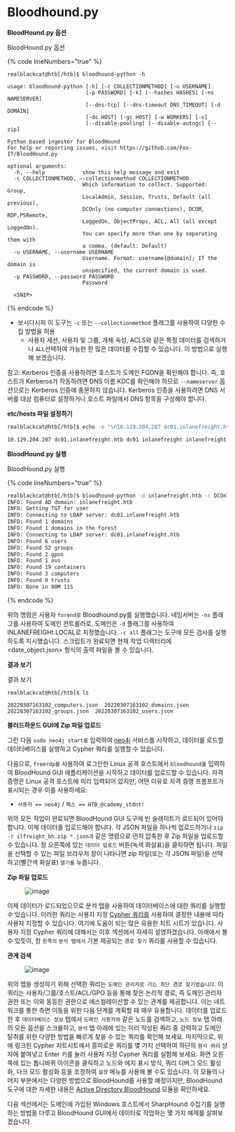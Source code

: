 # Bloodhound.py

**BloodHound.py 옵션**

&#x20; BloodHound.py 옵션

{% code lineNumbers="true" %}
```
realblackcat@htb[/htb]$ bloodhound-python -h

usage: bloodhound-python [-h] [-c COLLECTIONMETHOD] [-u USERNAME]
                         [-p PASSWORD] [-k] [--hashes HASHES] [-ns NAMESERVER]
                         [--dns-tcp] [--dns-timeout DNS_TIMEOUT] [-d DOMAIN]
                         [-dc HOST] [-gc HOST] [-w WORKERS] [-v]
                         [--disable-pooling] [--disable-autogc] [--zip]

Python based ingestor for BloodHound
For help or reporting issues, visit https://github.com/Fox-IT/BloodHound.py

optional arguments:
  -h, --help            show this help message and exit
  -c COLLECTIONMETHOD, --collectionmethod COLLECTIONMETHOD
                        Which information to collect. Supported: Group,
                        LocalAdmin, Session, Trusts, Default (all previous),
                        DCOnly (no computer connections), DCOM, RDP,PSRemote,
                        LoggedOn, ObjectProps, ACL, All (all except LoggedOn).
                        You can specify more than one by separating them with
                        a comma. (default: Default)
  -u USERNAME, --username USERNAME
                        Username. Format: username[@domain]; If the domain is
                        unspecified, the current domain is used.
  -p PASSWORD, --password PASSWORD
                        Password

  <SNIP>
```
{% endcode %}

* 보시다시피 이 도구는 `-c` 또는 `--collectionmethod` 플래그를 사용하여 다양한 수집 방법을 허용
  * 사용자 세션, 사용자 및 그룹, 개체 속성, ACLS와 같은 특정 데이터를 검색하거나 `ALL`선택하여 가능한 한 많은 데이터를 수집할 수 있습니다. 이 방법으로 실행해 보겠습니다.

참고: Kerberos 인증을 사용하려면 호스트가 도메인 FQDN을 확인해야 합니다. 즉, 호스트가 Kerberos가 작동하려면 DNS 이름 KDC를 확인해야 하므로 `--nameserver` 옵션으로는 Kerberos 인증에 충분하지 않습니다. Kerberos 인증을 사용하려면 DNS 서버를 대상 컴퓨터로 설정하거나 호스트 파일에서 DNS 항목을 구성해야 합니다.



**etc/hosts 파일 설정하기**

```bash
realblackcat@htb[/htb]$ echo -e "\n10.129.204.207 dc01.inlanefreight.htb dc01 inlanefreight inlanefreight.htb" | sudo tee -a /etc/hosts

10.129.204.207 dc01.inlanefreight.htb dc01 inlanefreight inlanefreight.htb
```

**BloodHound.py 실행**

&#x20; BloodHound.py 실행

{% code lineNumbers="true" %}
```bash
realblackcat@htb[/htb]$ bloodhound-python -d inlanefreight.htb -c DCOnly -u htb-student -p HTBRocks! -ns 10.129.204.207 --kerberos
INFO: Found AD domain: inlanefreight.htb
INFO: Getting TGT for user
INFO: Connecting to LDAP server: dc01.inlanefreight.htb
INFO: Found 1 domains
INFO: Found 1 domains in the forest
INFO: Connecting to LDAP server: dc01.inlanefreight.htb
INFO: Found 6 users
INFO: Found 52 groups
INFO: Found 2 gpos
INFO: Found 1 ous
INFO: Found 19 containers
INFO: Found 3 computers
INFO: Found 0 trusts
INFO: Done in 00M 11S

```
{% endcode %}

위의 명령은 사용자 `forend로` Bloodhound.py를 실행했습니다. 네임서버는 `-ns` 플래그를 사용하여 도메인 컨트롤러로, 도메인은 `-d` 플래그를 사용하여 INLANEFREIGHt.LOCAL로 지정했습니다. `-c all` 플래그는 도구에 모든 검사를 실행하도록 지시했습니다. 스크립트가 완료되면 현재 작업 디렉터리에 \<date\_object.json> 형식의 출력 파일을 볼 수 있습니다.

**결과 보기**

&#x20; 결과 보기

```
realblackcat@htb[/htb]$ ls

20220307163102_computers.json  20220307163102_domains.json  20220307163102_groups.json  20220307163102_users.json  
```

**블러드하운드 GUI에 Zip 파일 업로드**

그런 다음 `sudo neo4j start를` 입력하여 [neo4j](https://neo4j.com/) 서비스를 시작하고, 데이터를 로드할 데이터베이스를 실행하고 Cypher 쿼리를 실행할 수 있습니다.

다음으로, `freerdp를` 사용하여 로그인한 Linux 공격 호스트에서 `bloodhound를` 입력하여 BloodHound GUI 애플리케이션을 시작하고 데이터를 업로드할 수 있습니다. 자격 증명은 Linux 공격 호스트에 미리 입력되어 있지만, 어떤 이유로 자격 증명 프롬프트가 표시되는 경우 이를 사용하세요:

* `사용자 == neo4j` / `패스 == HTB_@cademy_stdnt!`

위의 모든 작업이 완료되면 BloodHound GUI 도구에 빈 슬레이트가 로드되어 있어야 합니다. 이제 데이터를 업로드해야 합니다. 각 JSON 파일을 하나씩 업로드하거나 `zip -r ilfreight_bh.zip *.json과` 같은 명령으로 먼저 압축한 후 Zip 파일을 업로드할 수 있습니다. 창 오른쪽에 있는 `데이터 업로드` 버튼(녹색 화살표)을 클릭하면 됩니다. 파일을 선택할 수 있는 파일 브라우저 창이 나타나면 zip 파일(또는 각 JSON 파일)을 선택하고(빨간색 화살표) `열기를` 누릅니다.

**Zip 파일 업로드**

<figure><img src="https://academy.hackthebox.com/storage/modules/143/bh-injest.png" alt="image"><figcaption></figcaption></figure>

이제 데이터가 로드되었으므로 분석 탭을 사용하여 데이터베이스에 대한 쿼리를 실행할 수 있습니다. 이러한 쿼리는 사용자 지정 [Cypher 쿼리를](https://hausec.com/2019/09/09/bloodhound-cypher-cheatsheet/) 사용하여 결정한 내용에 따라 사용자 지정할 수 있습니다. 여기에 도움이 되는 많은 유용한 치트 시트가 있습니다. 사용자 지정 Cypher 쿼리에 대해서는 이후 섹션에서 자세히 설명하겠습니다. 아래에서 볼 수 있듯이, 창 `왼쪽의` `분석 탭에서` 기본 제공되는 `경로 찾기` 쿼리를 사용할 수 있습니다.

**관계 검색**

<figure><img src="https://academy.hackthebox.com/storage/modules/143/bh-analysis.png" alt="image"><figcaption></figcaption></figure>

위의 맵을 생성하기 위해 선택한 쿼리는 `도메인 관리자로 가는 최단 경로 찾기였습니다`. 이 쿼리는 사용자/그룹/호스트/ACL/GPO 등을 통해 찾은 논리적 경로, 즉 도메인 관리자 권한 또는 이와 동등한 권한으로 에스컬레이션할 수 있는 관계를 제공합니다. 이는 네트워크를 통한 측면 이동을 위한 다음 단계를 계획할 때 매우 유용합니다. 데이터를 업로드한 후 `데이터베이스 정보` 탭에서 `도메인 사용자와` 같은 노드를 검색하고, `노드 정보` 탭 아래의 모든 옵션을 스크롤하고, `분석` 탭 아래에 있는 미리 작성된 쿼리 중 강력하고 도메인 탈취를 위한 다양한 방법을 빠르게 찾을 수 있는 쿼리를 확인해 보세요. 마지막으로, 위에 링크된 Cypher 치트시트에서 흥미로운 쿼리를 몇 가지 선택하여 하단의 `원시 쿼리` 상자에 붙여넣고 Enter 키를 눌러 사용자 지정 Cypher 쿼리를 실험해 보세요. 화면 오른쪽에 있는 톱니바퀴 아이콘을 클릭하고 노드와 에지 표시 방식, 쿼리 디버그 모드 활성화, 다크 모드 활성화 등을 조정하여 `설정` 메뉴를 사용해 볼 수도 있습니다. 이 모듈의 나머지 부분에서는 다양한 방법으로 BloodHound를 사용할 예정이지만, BloodHound 도구에 대한 자세한 내용은 [Active Directory BloodHound](https://academy.hackthebox.com/course/preview/active-directory-bloodhound) 모듈을 확인하세요.

다음 섹션에서는 도메인에 가입된 Windows 호스트에서 SharpHound 수집기를 실행하는 방법을 다루고 BloodHound GUI에서 데이터로 작업하는 몇 가지 예제를 살펴보겠습니다.





